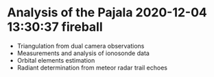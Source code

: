 # Analysis of the Pajala 2020-12-04 13:30:37 fireball

- Triangulation from dual camera observations
- Measurements and analysis of ionosonde data
- Orbital elements estimation
- Radiant determination from meteor radar trail echoes

